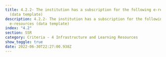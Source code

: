 ```yaml
---
title: 4.2.2- The institution has a subscription for the following e-resources
  (data template)
description: 4.2.2- The institution has a subscription for the following
  e-resources (data template)
index: "4.2"
section: SSR
category: Criteria - 4 Infrastructure and Learning Resources
show_toggle: true
date: 2022-06-30T22:27:00.938Z
---
```

